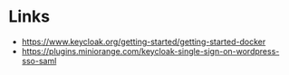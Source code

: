 # Links
- https://www.keycloak.org/getting-started/getting-started-docker
- https://plugins.miniorange.com/keycloak-single-sign-on-wordpress-sso-saml
